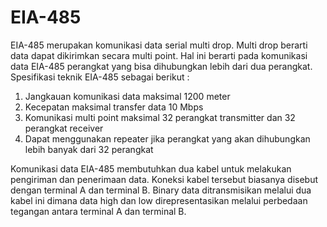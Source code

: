 # EIA-485

EIA-485 merupakan komunikasi data serial multi drop. Multi drop berarti data dapat dikirimkan secara multi point. Hal ini berarti pada komunikasi data EIA-485 perangkat yang bisa dihubungkan lebih dari dua perangkat. Spesifikasi teknik EIA-485 sebagai berikut :

1. Jangkauan komunikasi data maksimal 1200 meter
2. Kecepatan maksimal transfer data 10 Mbps
3. Komunikasi multi point maksimal 32 perangkat transmitter dan 32 perangkat receiver
4. Dapat menggunakan repeater jika perangkat yang akan dihubungkan lebih banyak dari 32 perangkat

Komunikasi data EIA-485 membutuhkan dua kabel untuk melakukan pengiriman dan penerimaan data. Koneksi kabel tersebut biasanya disebut dengan terminal A dan terminal B. Binary data ditransmisikan melalui dua kabel ini dimana data high dan low direpresentasikan melalui perbedaan tegangan antara terminal A dan terminal B.

## 

## 

## 

## 



